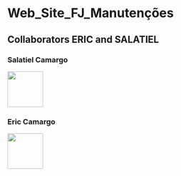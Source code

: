 # Web_Site_FJ_Manutenções

## Collaborators ERIC and SALATIEL

### Salatiel Camargo
<a href = "https://github.com/salatiel123"><img height="80" width="80" src="https://avatars.githubusercontent.com/u/89165754?v=4" target="_blank"></a>

### Eric Camargo
<a href = "https://github.com/EricDCamargo"><img height="80" width="80" src="https://avatars.githubusercontent.com/u/100168246?v=4" target="_blank"></a>
